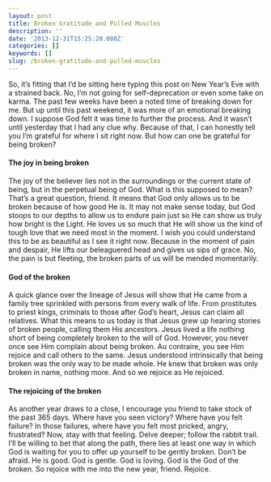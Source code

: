 ```yaml
---
layout: post
title: Broken Gratitude and Pulled Muscles
description: ''
date: '2013-12-31T15:25:20.000Z'
categories: []
keywords: []
slug: /broken-gratitude-and-pulled-muscles
---
```


So, it’s fitting that I’d be sitting here typing this post on New Year’s Eve with a strained back. No, I’m not going for self-deprecation or even some take on karma. The past few weeks have been a noted time of breaking down for me. But up until this past weekend, it was more of an emotional breaking down. I suppose God felt it was time to further the process. And it wasn’t until yesterday that I had any clue why. Because of that, I can honestly tell you I’m grateful for where I sit right now. But how can one be grateful for being broken?

#### The joy in being broken

The joy of the believer lies not in the surroundings or the current state of being, but in the perpetual being of God. What is this supposed to mean? That’s a great question, friend. It means that God only allows us to be broken because of how good He is. It may not make sense today, but God stoops to our depths to allow us to endure pain just so He can show us truly how bright is the Light. He loves us so much that He will show us the kind of tough love that we need most in the moment. I wish you could understand this to be as beautiful as I see it right now. Because in the moment of pain and despair, He lifts our beleaguered head and gives us sips of grace. No, the pain is but fleeting, the broken parts of us will be mended momentarily.

#### God of the broken

A quick glance over the lineage of Jesus will show that He came from a family tree sprinkled with persons from every walk of life. From prostitutes to priest kings, criminals to those after God’s heart, Jesus can claim all relatives. What this means to us today is that Jesus grew up hearing stories of broken people, calling them His ancestors. Jesus lived a life nothing short of being completely broken to the will of God. However, you never once see Him complain about being broken. Au contraire, you see Him rejoice and call others to the same. Jesus understood intrinsically that being broken was the only way to be made whole. He knew that broken was only broken in name, nothing more. And so we rejoice as He rejoiced.

#### The rejoicing of the broken

As another year draws to a close, I encourage you friend to take stock of the past 365 days. Where have you seen victory? Where have you felt failure? In those failures, where have you felt most pricked, angry, frustrated? Now, stay with that feeling. Delve deeper; follow the rabbit trail. I’ll be willing to bet that along the path, there lies at least one way in which God is waiting for you to offer up yourself to be gently broken. Don’t be afraid. He is good. God is gentle. God is loving. God is the God of the broken. So rejoice with me into the new year, friend. Rejoice.